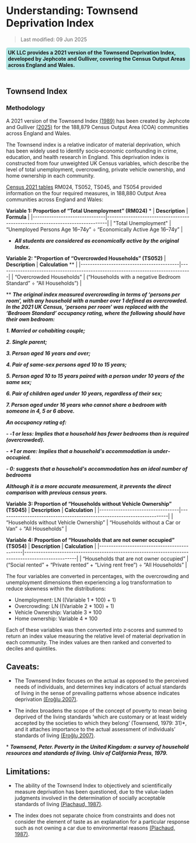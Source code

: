 # Understanding: Townsend Deprivation Index 


>Last modified: 09 Jun 2025

<div style="background-color: rgba(0, 178, 169, 0.3); padding: 5px; border-radius: 5px;"><strong>UK LLC provides a 2021 version of the Townsend Deprivation Index, developed by Jephcote and Gulliver, covering the Census Output Areas across England and Wales.</strong></div>  
<br>

## Townsend Index 

### Methodology

A 2021 version of the Townsend Index [(1989)](https://doi.org/10.4324/9781003368885) has been created by Jephcote and Gulliver [(2025)](https://doi.org/10.1016/j.envint.2025.109304) for the 188,879 Census Output Area (COA) communities across England and Wales.  

The Townsend index is a relative indicator of material deprivation, which has been widely used to identify socio‐economic confounding in crime, education, and health research in England. This deprivation index is constructed from four unweighted UK Census variables, which describe the level of total unemployment, overcrowding, private vehicle ownership, and home ownership in each community.  

[Census 2021 tables](https://www.nomisweb.co.uk/sources/census_2021) RM024, TS052, TS045, and TS054 provided information on the four required measures, in 188,880 Output Area communities across England and Wales: 

**Variable 1: Proportion of “Total Unemployment” (RM024)** * 
| **Description**                | **Formula**                                                                 |
|-------------------------------|------------------------------------------------------------------------------|
| "Total Unemployment" | “Unemployed Persons Age 16–74y” ÷ “Economically Active Age 16–74y”          |

 * ***All students are considered as economically active by the original Index.***

 **Variable 2: "Proportion of “Overcrowded Households” (TS052)**
| **Description**                          | **Calculation** **                                                                |
|------------------------------------------|----------------------------------------------------------------------------------|
| “Overcrowded Households” | (“Households with a negative Bedroom Standard” ÷ “All Households”)              |

** ***The original index measured overcrowding in terms of ‘persons per room’, with any household with a number over 1 defined as overcrowded. In the 2021 UK Census, ‘persons per room’ was replaced with the ‘Bedroom Standard’ occupancy rating, where the following should have their own bedroom:***

***1. Married or cohabiting couple;***

***2. Single parent;*** 

***3. Person aged 16 years and over;***  

***4. Pair of same‐sex persons aged 10 to 15 years;***  

***5. Person aged 10 to 15 years paired with a person under 10 years of the same sex;***  

***6. Pair of children aged under 10 years, regardless of their sex;***  

***7. Person aged under 16 years who cannot share a bedroom with someone in 4, 5 or 6 above.***

***An occupancy rating of:***  

***- ‐1 or less: Implies that a household has fewer bedrooms than is required (overcrowded).***  

***- +1 or more: Implies that a household's accommodation is under‐occupied.***  

***- 0: suggests that a household's accommodation has an ideal number of bedrooms***  

***Although it is a more accurate measurement, it prevents the direct comparison with previous census years.***

**Variable 3: Proportion of “Households without Vehicle Ownership” (TS045)**
| **Description**                  | **Calculation**                                                       |
|----------------------------------|------------------------------------------------------------------------|
| “Households without Vehicle Ownership” | “Households without a Car or Van” ÷ “All Households”                   |

**Variable 4: Proportion of “Households that are not owner occupied” (TS054)**
 | **Description**                             | **Calculation**                                                                                   |
|---------------------------------------------|----------------------------------------------------------------------------------------------------|
| “Households that are not owner occupied”   | (“Social rented” + “Private rented” + “Living rent free”) ÷ “All Households”                      |

The four variables are converted in percentages, with the overcrowding and unemployment dimensions then experiencing a log transformation to reduce skewness within the distributions: 
- Unemployment:    LN ((Variable 1 * 100) + 1)  
- Overcrowding:    LN ((Variable 2 * 100) + 1)  
- Vehicle Ownership: Variable 3 * 100    
- Home ownership: Variable 4 * 100 

Each of these variables was then converted into z‐scores and summed to return an index value measuring the relative level of material deprivation in each community. The index values are then ranked and converted to deciles and quintiles. 

## Caveats: 

- The Townsend Index focuses on the actual as opposed to the perceived needs of individuals, and determines key indicators of actual standards of living in the sense of prevailing patterns whose absence indicates deprivation [(Eroğlu,2007)](https://idp.springer.com/authorize/casa?redirect_uri=https://link.springer.com/content/pdf/10.1007/s11205-006-0004-0.pdf&casa_token=XrOeTxnIuD0AAAAA:oreku47tgBEEu_hOTmCtsTFKlnlTrDso2S4ImCNOu6OTQZcEyClMvDcYnzTwd4kGJO8noOHmxzLBCBqzTQ).  

- The index broadens the scope of the concept of poverty to mean being deprived of the living standards ‘which are customary or at least widely accepted by the societies to which they belong’ (Townsend, 1979: 31)*, and it attaches importance to the actual assessment of individuals’ standards of living [(Eroğlu,2007)](https://idp.springer.com/authorize/casa?redirect_uri=https://link.springer.com/content/pdf/10.1007/s11205-006-0004-0.pdf&casa_token=XrOeTxnIuD0AAAAA:oreku47tgBEEu_hOTmCtsTFKlnlTrDso2S4ImCNOu6OTQZcEyClMvDcYnzTwd4kGJO8noOHmxzLBCBqzTQ).   


\* ***Townsend, Peter. Poverty in the United Kingdom: a survey of household resources and standards of living. Univ of California Press, 1979.***


## Limitations:  

- The ability of the Townsend Index to objectively and scientifically measure deprivation has been questioned, due to the value-laden judgments involved in the determination of socially acceptable standards of living [(Piachaud, 1987)](https://doi.org/10.1017/S0047279400020353).  

- The index does not separate choice from constraints and does not consider the element of taste as an explanation for a particular response such as not owning a car due to environmental reasons [(Piachaud, 1987)](https://doi.org/10.1017/S0047279400020353).   

 

 